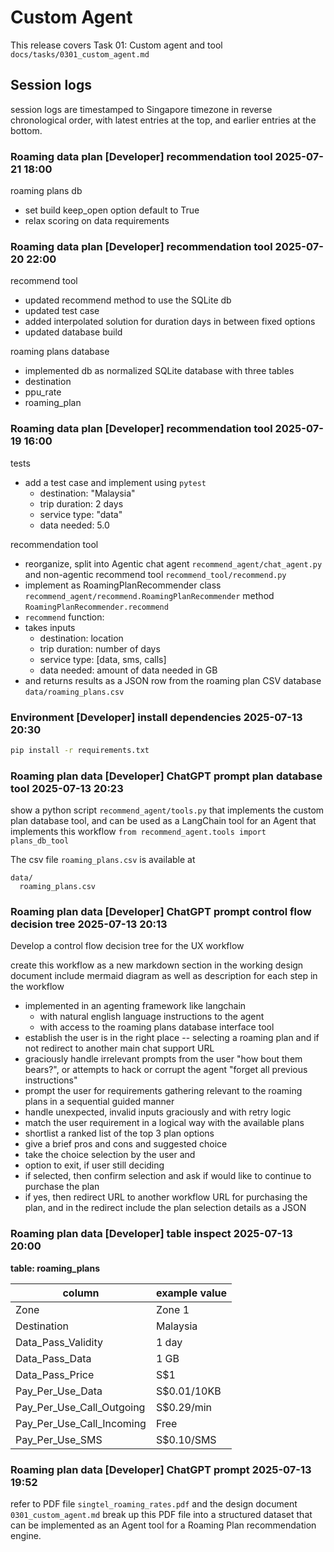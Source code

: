 # Custom Agent
This release covers Task 01: Custom agent and tool `docs/tasks/0301_custom_agent.md`

## Session logs

session logs are timestamped to Singapore timezone in reverse chronological order, with latest entries at the top, and earlier entries at the bottom.

### Roaming data plan [Developer] recommendation tool 2025-07-21 18:00

roaming plans db
 - set build keep_open option default to True
 - relax scoring on data requirements


### Roaming data plan [Developer] recommendation tool 2025-07-20 22:00

recommend tool
 - updated recommend method to use the SQLite db
 - updated test case
 - added interpolated solution for duration days in between fixed options
 - updated database build

roaming plans database
 - implemented db as normalized SQLite database with three tables
  - destination
  - ppu_rate
  - roaming_plan

### Roaming data plan [Developer] recommendation tool 2025-07-19 16:00
tests
- add a test case and implement using `pytest`
    - destination: "Malaysia" 
    - trip duration: 2 days
    - service type: "data"
    - data needed: 5.0

recommendation tool
 - reorganize, split into Agentic chat agent `recommend_agent/chat_agent.py` and non-agentic recommend tool `recommend_tool/recommend.py`
 - implement as RoamingPlanRecommender class `recommend_agent/recommend.RoamingPlanRecommender` method `RoamingPlanRecommender.recommend`
 - `recommend` function:
  - takes inputs
    - destination: location 
    - trip duration: number of days
    - service type: [data, sms, calls]
    - data needed: amount of data needed in GB
  - and returns results as a JSON row from the roaming plan CSV database `data/roaming_plans.csv`




### Environment [Developer] install dependencies 2025-07-13 20:30

```bash
pip install -r requirements.txt
```

### Roaming plan data [Developer] ChatGPT prompt plan database tool 2025-07-13 20:23

show a python script `recommend_agent/tools.py` that implements the custom plan database tool, and can be used as a LangChain tool for an Agent that implements this workflow `from recommend_agent.tools import plans_db_tool`

The csv file `roaming_plans.csv` is available at 

```
data/
  roaming_plans.csv
```

### Roaming plan data [Developer] ChatGPT prompt control flow decision tree 2025-07-13 20:13

Develop a control flow decision tree for the UX workflow

create this workflow as a new markdown section in the working design document
include mermaid diagram as well as description for each step in the workflow

 - implemented in an agenting framework like langchain
    - with natural english language instructions to the agent
    - with access to the roaming plans database interface tool
 - establish the user is in the right place -- selecting a roaming plan and if not redirect to another main chat support URL
 - graciously handle irrelevant prompts from the user "how bout them bears?", or attempts to hack or corrupt the agent "forget all previous instructions"
 - prompt the user for requirements gathering relevant to the roaming plans in a sequential guided manner
 - handle unexpected, invalid inputs graciously and with retry logic
 - match the user requirement in a logical way with the available plans
 - shortlist a ranked list of the top 3 plan options
 - give a brief pros and cons and suggested choice
 - take the choice selection by the user and
 - option to exit, if user still deciding
 - if selected, then confirm selection and ask if would like to continue to purchase the plan
 - if yes, then redirect URL to another workflow URL for purchasing the plan, and in the redirect include the plan selection details as a JSON

### Roaming plan data [Developer] table inspect 2025-07-13 20:00

__table: roaming_plans__

| column | example value |
| - | - |
| Zone | Zone 1 |
| Destination | Malaysia |
| Data_Pass_Validity | 1 day |
| Data_Pass_Data | 1 GB |
| Data_Pass_Price | S$1 |
| Pay_Per_Use_Data | S$0.01/10KB |
| Pay_Per_Use_Call_Outgoing | S$0.29/min |
| Pay_Per_Use_Call_Incoming | Free |
| Pay_Per_Use_SMS | S$0.10/SMS |

### Roaming plan data [Developer] ChatGPT prompt 2025-07-13 19:52

refer to PDF file `singtel_roaming_rates.pdf` and the design document `0301_custom_agent.md`
break up this PDF file into a structured dataset that can be implemented as an Agent tool for a Roaming Plan recommendation engine.


